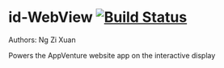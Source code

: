 
# id-WebView [![Build Status](https://appventure.nushigh.edu.sg:8000/api/badges/appventure-nush/id-WebView/status.svg)](https://appventure.nushigh.edu.sg:8000/appventure-nush/id-WebView)

Authors: Ng Zi Xuan

Powers the AppVenture website app on the interactive display
